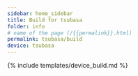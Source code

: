 ```yaml
---
sidebar: home_sidebar
title: Build for tsubasa
folder: info
# name of the page (/{{permalink}}.html)
permalink: tsubasa/build
device: tsubasa
---
```

{% include templates/device_build.md %}
